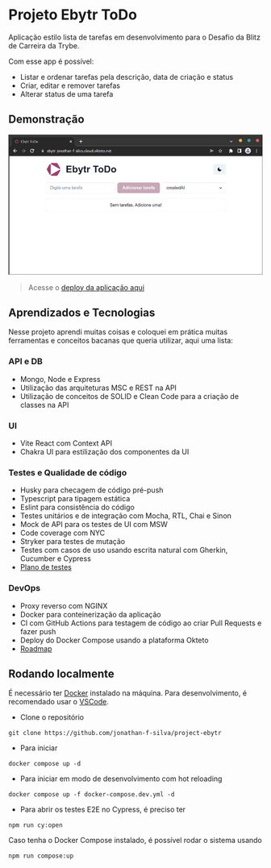 # Projeto Ebytr ToDo

<!-- ![Status do projeto: em progresso](https://img.shields.io/badge/status%20do%20projeto-em%20progresso-yellow) -->

Aplicação estilo lista de tarefas em desenvolvimento para o Desafio da Blitz de Carreira da Trybe.

Com esse app é possível:
- Listar e ordenar tarefas pela descrição, data de criação e status
- Criar, editar e remover tarefas
- Alterar status de uma tarefa

## Demonstração

![Adicionando duas tarefas do Ebytr ToDo](docs/ebytr-demo.gif)

> Acesse o [deploy da aplicação aqui](https://ebytr-jonathan-f-silva.cloud.okteto.net)


## Aprendizados e Tecnologias

Nesse projeto aprendi muitas coisas e coloquei em prática muitas ferramentas e
conceitos bacanas que queria utilizar, aqui uma lista:

### API e DB
- Mongo, Node e Express
- Utilização das arquiteturas MSC e REST na API
- Utilização de conceitos de SOLID e Clean Code para a criação de classes na API

### UI
- Vite React com Context API
- Chakra UI para estilização dos componentes da UI

### Testes e Qualidade de código
- Husky para checagem de código pré-push
- Typescript para tipagem estática
- Eslint para consistência do código
- Testes unitários e de integração com Mocha, RTL, Chai e Sinon
- Mock de API para os testes de UI com MSW
- Code coverage com NYC
- Stryker para testes de mutação
- Testes com casos de uso usando escrita natural com Gherkin, Cucumber e Cypress
- [Plano de testes](docs/TESTING.md)

### DevOps
- Proxy reverso com NGINX
- Docker para conteinerização da aplicação
- CI com GitHub Actions para testagem de código ao criar Pull Requests e fazer push
- Deploy do Docker Compose usando a plataforma Okteto
- [Roadmap](docs/ROADMAP.md)


## Rodando localmente

É necessário ter [Docker](https://docs.docker.com/get-docker/) instalado na máquina.
Para desenvolvimento, é recomendado usar o [VSCode](https://code.visualstudio.com).

- Clone o repositório
```shell
git clone https://github.com/jonathan-f-silva/project-ebytr
```

- Para iniciar
```shell
docker compose up -d
```

- Para iniciar em modo de desenvolvimento com hot reloading
```shell
docker compose up -f docker-compose.dev.yml -d
```


- Para abrir os testes E2E no Cypress, é preciso ter 
```shell
npm run cy:open
```

Caso tenha o Docker Compose instalado, é possível rodar o sistema usando
```shell
npm run compose:up
```
